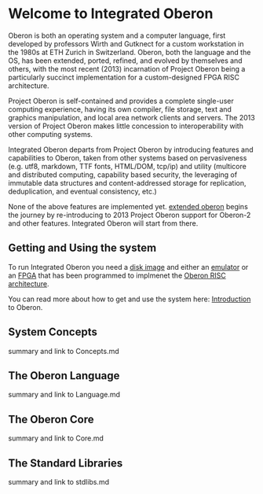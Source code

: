 # Welcome to Integrated Oberon

Oberon is both an operating system and a computer language, first developed by professors Wirth and Gutknect for a custom workstation in the 1980s at ETH Zurich in Switzerland. Oberon, both the language and the OS, has been extended, ported, refined, and evolved by themselves and others, with the most recent (2013) incarnation of Project Oberon being a particularly succinct implementation for a custom-designed FPGA RISC architecture.

Project Oberon is self-contained and provides a complete single-user computing experience, having its own compiler, file storage, text and graphics manipulation, and local area network clients and servers. The 2013 version of Project Oberon makes little concession to interoperability with other computing systems.

Integrated Oberon departs from Project Oberon by introducing features and capabilities to Oberon, taken from other systems based on pervasiveness (e.g. utf8, markdown, TTF fonts, HTML/DOM, tcp/ip) and utility (multicore and distributed computing, capability based security, the leveraging of immutable data structures and content-addressed storage for replication, deduplication, and eventual consistency, etc.)

None of the above features are implemented yet. [extended oberon](https://github.com/andreaspirklbauer/Oberon-extended) begins the journey by re-introducing to 2013 Project Oberon support for Oberon-2 and other features. Integrated Oberon will start from there. 

## Getting and Using the system

To run Integrated Oberon you need a [disk image](https://github.com/io-core/io/raw/main/images/io.img) and either an [emulator](https://github.com/pdewacht/oberon-risc-emu) or an [FPGA](https://www.crowdsupply.com/radiona/ulx3s) that has been programmed to implmenet the [Oberon RISC architecture](https://github.com/emard/oberon).

You can read more about how to get and use the system here:  [Introduction](./intro/Intro.md) to Oberon.

## System Concepts

summary and link to Concepts.md

## The Oberon Language

summary and link to Language.md

## The Oberon Core

summary and link to Core.md

## The Standard Libraries

summary and link to stdlibs.md



